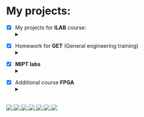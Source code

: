 # My projects:
- [X] My projects for __ILAB__ course:<details><summary></summary>
    - [X] __1 semestr__: <details><summary></summary>
        - [X] [__Solve Square Equation__](https://github.com/Hollbrok/SolveSquare)
        - [X] [__Onegin__](https://github.com/Hollbrok/Onegin)
        - [X] [__Stack__](https://github.com/Hollbrok/STACK)
        </details>
    - [X] __2 semestr__ <details><summary></summary>
        - [X] [__CPU__](https://github.com/Hollbrok/CPU_C_VERSION)
        - [X] Рефакторинг прошлых проектор на __C++__
            - [X] [__Stack_cpp__](https://github.com/Hollbrok/Stack_cpp_version)
            - [X] [__CPU_cpp__](https://github.com/Hollbrok/CPU_Cpp_version) 
        - [X] [__Calculator__](https://github.com/Hollbrok/v.2-of-calculator)
        - [X] [__List__ / pointers version](https://github.com/Hollbrok/List) (C++ version)
        - [X] [__Akinator__](https://github.com/Hollbrok/Akinator)
        - [X] [__RayCasting__](https://github.com/Hollbrok/Raytracing)
        - [X] [__Differentiator__](https://github.com/Hollbrok/Differentiator)
        - [X] [__Programming language__](https://github.com/Hollbrok/Prog-Lang)
    </details>
</details>

- [X] Homework for __GET__ (General engineering training)<details><summary></summary>
    - [X] [Libre Office](https://github.com/Hollbrok/test-rep/tree/master/LibreOffice)
    - [X] [MATLAB](https://github.com/Hollbrok/test-rep/tree/master/MATLAB)
    - [X] [Git](https://github.com/Hollbrok/test-rep/tree/master/Git)
    - [X] [GPIO](https://github.com/Hollbrok/Raspberry/tree/main/GPIO)
    - [X] [DAC](https://github.com/Hollbrok/Raspberry/tree/main/DAC)
    - [X] [ADC](https://github.com/Hollbrok/Raspberry/tree/main/ADC)
</details>

- [X] __MIPT labs__ <details><summary></summary>
    - [X] [1'st semestr](https://github.com/Hollbrok/MIPT_LABS/tree/main/labs%201%20sem)
    - [X] [2'nd semestr](https://github.com/Hollbrok/MIPT_LABS/tree/main/labs%202%20sem)
    </details>
    
</details>


- [X] Additional course __FPGA__ <details><summary></summary>
    - [X] [Critical path]()
    - [X] [D-latch, SR-latch, D-flipflop](https://github.com/Hollbrok/Verilog/tree/main/homework%201)
    - [X] [four-segment indicator + counter](https://github.com/Hollbrok/Verilog/tree/main/homework%202)
    - [X] [Gray counter with ROM](https://github.com/Hollbrok/Verilog/tree/main/homework%203)
    - [X] [Resynchronizer of clocks domains](https://github.com/Hollbrok/Verilog/tree/main/Lab1)
</details>

</br>

<a href="https://github.com/Hollbrok/CPU_cpp_version">
  <img align="center" src="https://github-readme-stats.vercel.app/api/pin/?username=Hollbrok&repo=CPU_cpp_version&theme=synthwave"/>
</a>
<a href="https://github.com/Hollbrok/CPU_C_VERSION">
  <img align="center" src="https://github-readme-stats.vercel.app/api/pin/?username=Hollbrok&repo=CPU_C_VERSION&theme=synthwave"/>
</a>
<a href="https://github.com/Hollbrok/STACK">
  <img align="center" src="https://github-readme-stats.vercel.app/api/pin/?username=Hollbrok&repo=STACK&theme=synthwave"/>
</a>
<a href="https://github.com/Hollbrok/Stack_cpp_version">
  <img align="center" src="https://github-readme-stats.vercel.app/api/pin/?username=Hollbrok&repo=Stack_cpp_version&theme=synthwave"/>
</a>
<a href="https://github.com/Hollbrok/v.2-of-calculator">
  <img align="center" src="https://github-readme-stats.vercel.app/api/pin/?username=Hollbrok&repo=v.2-of-calculator&theme=synthwave"/>
</a>
<a href="https://www.youtube.com/watch?v=bfNJHxZ8GYU&ab_channel=%D0%9D%D0%BE%D0%B2%D1%8B%D0%B9%D0%9C%D0%B8%D1%80-NewWorld">
  <img align="center" src="https://github-readme-stats.vercel.app/api/top-langs/?username=Hollbrok&theme=synthwave"/>
</a>
<a href="https://www.youtube.com/watch?v=bfNJHxZ8GYU&ab_channel=%D0%9D%D0%BE%D0%B2%D1%8B%D0%B9%D0%9C%D0%B8%D1%80-NewWorld">
  <img align="center" src="https://github-readme-stats.vercel.app/api?username=Hollbrok&&show_icons=true&theme=synthwave" />
</a>





  



  
